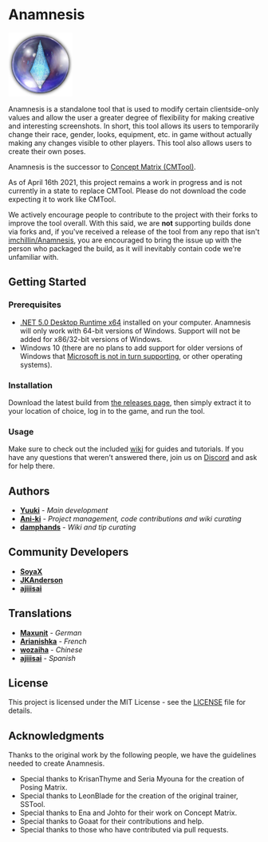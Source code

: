 # Anamnesis
![Anamnesis](Anamnesis/Assets/Concept%20Matrix.png "Anamnesis")

Anamnesis is a standalone tool that is used to modify certain clientside-only values and allow the user a greater degree of flexibility for making creative and interesting screenshots. In short, this tool allows its users to temporarily change their race, gender, looks, equipment, etc. in game without actually making any changes visible to other players. This tool also allows users to create their own poses. 

Anamnesis is the successor to [Concept Matrix (CMTool)](https://github.com/imchillin/CMTool).

As of April 16th 2021, this project remains a work in progress and is not currently in a state to replace CMTool. Please do not download the code expecting it to work like CMTool.

We actively encourage people to contribute to the project with their forks to improve the tool overall. With this said, we are **not** supporting builds done via forks and, if you've received a release of the tool from any repo that isn't [imchillin/Anamnesis](https://github.com/imchillin/Anamnesis), you are encouraged to bring the issue up with the person who packaged the build, as it will inevitably contain code we're unfamiliar with.

## Getting Started

### Prerequisites
- [.NET 5.0 Desktop Runtime x64](https://dotnet.microsoft.com/download/dotnet/thank-you/runtime-desktop-5.0.9-windows-x64-installer) installed on your computer. Anamnesis will only work with 64-bit versions of Windows. Support will not be added for x86/32-bit versions of Windows.
- Windows 10 (there are no plans to add support for older versions of Windows that [Microsoft is not in turn supporting](https://www.microsoft.com/en-au/windows/windows-7-end-of-life-support-information), or other operating systems).

### Installation

Download the latest build from [the releases page](https://github.com/imchillin/Anamnesis/releases/latest), then simply extract it to your location of choice, log in to the game, and run the tool.

### Usage

Make sure to check out the included [wiki](https://github.com/imchillin/Anamnesis/wiki) for guides and tutorials. If you have any questions that weren’t answered there, join us on [Discord](https://discord.gg/KvGJCCnG8t) and ask for help there.

## Authors

* **[Yuuki](https://github.com/Yuuki-Walsh)** - *Main development*
* **[Ani-ki](https://github.com/Ani-ki)** - *Project management, code contributions and wiki curating* 
* **[damphands](https://github.com/damphands)** - *Wiki and tip curating* 

## Community Developers

* **[SoyaX](https://github.com/SoyaX)**
* **[JKAnderson](https://github.com/JKAnderson)**
* **[ajiiisai](https://github.com/ajiiisai)**

## Translations
* **[Maxunit](https://github.com/Maxunit)** - *German* 
* **[Arianishka](https://github.com/Arianishka)** - *French*
* **[wozaiha](https://github.com/wozaiha)** - *Chinese*
* **[ajiiisai](https://github.com/ajiiisai)** - *Spanish*

## License

This project is licensed under the MIT License - see the [LICENSE](LICENSE) file for details.

## Acknowledgments

Thanks to the original work by the following people, we have the guidelines needed to create Anamnesis.

* Special thanks to KrisanThyme and Seria Myouna for the creation of Posing Matrix.
* Special thanks to LeonBlade for the creation of the original trainer, SSTool. 
* Special thanks to Ena and Johto for their work on Concept Matrix.
* Special thanks to Goaat for their contributions and help.
* Special thanks to those who have contributed via pull requests.
